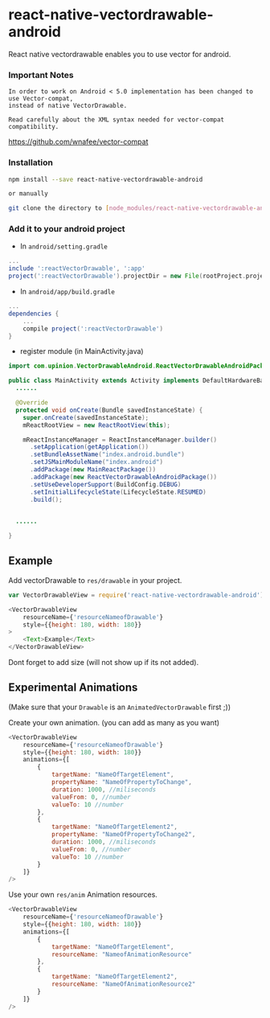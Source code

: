 # react-native-vectordrawable-android
React native vectordrawable enables you to use vector for android.

### Important Notes
```
In order to work on Android < 5.0 implementation has been changed to use Vector-compat,
instead of native VectorDrawable.

Read carefully about the XML syntax needed for vector-compat compatibility.
```
https://github.com/wnafee/vector-compat

### Installation

```bash
npm install --save react-native-vectordrawable-android

or manually

git clone the directory to [node_modules/react-native-vectordrawable-android]
```

### Add it to your android project

* In `android/setting.gradle`

```gradle
...
include ':reactVectorDrawable', ':app'
project(':reactVectorDrawable').projectDir = new File(rootProject.projectDir, '../node_modules/react-native-vectordrawable-android')
```

* In `android/app/build.gradle`

```gradle
...
dependencies {
    ...
    compile project(':reactVectorDrawable')
}
```

* register module (in MainActivity.java)

```java
import com.upinion.VectorDrawableAndroid.ReactVectorDrawableAndroidPackage;  // <--- import

public class MainActivity extends Activity implements DefaultHardwareBackBtnHandler {
  ......

  @Override
  protected void onCreate(Bundle savedInstanceState) {
    super.onCreate(savedInstanceState);
    mReactRootView = new ReactRootView(this);

    mReactInstanceManager = ReactInstanceManager.builder()
      .setApplication(getApplication())
      .setBundleAssetName("index.android.bundle")
      .setJSMainModuleName("index.android")
      .addPackage(new MainReactPackage())
      .addPackage(new ReactVectorDrawableAndroidPackage())             // <------ add here
      .setUseDeveloperSupport(BuildConfig.DEBUG)
      .setInitialLifecycleState(LifecycleState.RESUMED)
      .build();

 
  ......

}
```

## Example

Add vectorDrawable to `res/drawable` in your project.

```javascript
var VectorDrawableView = require('react-native-vectordrawable-android');

<VectorDrawableView
    resourceName={'resourceNameofDrawable'}
    style={{height: 180, width: 180}}
>
    <Text>Example</Text>
</VectorDrawableView>
```
Dont forget to add size (will not show up if its not added).

## Experimental Animations
(Make sure that your `Drawable` is an `AnimatedVectorDrawable` first ;))

Create your own animation. (you can add as many as you want)

```javascript
<VectorDrawableView
    resourceName={'resourceNameofDrawable'}
    style={{height: 180, width: 180}}
    animations={[
        {
            targetName: "NameOfTargetElement",
            propertyName: "NameOfPropertyToChange",
            duration: 1000, //miliseconds
            valueFrom: 0, //number
            valueTo: 10 //number
        },
        {
            targetName: "NameOfTargetElement2",
            propertyName: "NameOfPropertyToChange2",
            duration: 1000, //miliseconds
            valueFrom: 0, //number
            valueTo: 10 //number
        }
    ]}
/>
```

Use your own `res/anim` Animation resources.

```javascript
<VectorDrawableView
    resourceName={'resourceNameofDrawable'}
    style={{height: 180, width: 180}}
    animations={[
        {
            targetName: "NameOfTargetElement",
            resourceName: "NameofAnimationResource"
        },
        {
            targetName: "NameOfTargetElement2",
            resourceName: "NameOfAnimationResource2"
        }
    ]}
/>
```
